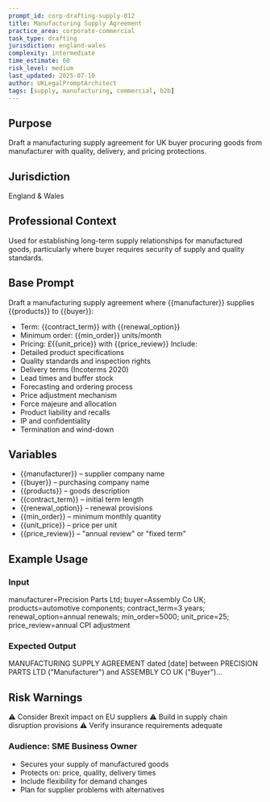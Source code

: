 ```yaml
---
prompt_id: corp-drafting-supply-012
title: Manufacturing Supply Agreement
practice_area: corporate-commercial
task_type: drafting
jurisdiction: england-wales
complexity: intermediate
time_estimate: 60
risk_level: medium
last_updated: 2025-07-10
author: UKLegalPromptArchitect
tags: [supply, manufacturing, commercial, b2b]
---
```


## Purpose
Draft a manufacturing supply agreement for UK buyer procuring goods from manufacturer with quality, delivery, and pricing protections.

## Jurisdiction
England & Wales

## Professional Context
Used for establishing long-term supply relationships for manufactured goods, particularly where buyer requires security of supply and quality standards.

## Base Prompt
Draft a manufacturing supply agreement where {{manufacturer}} supplies {{products}} to {{buyer}}:
- Term: {{contract_term}} with {{renewal_option}}
- Minimum order: {{min_order}} units/month
- Pricing: £{{unit_price}} with {{price_review}}
Include:
- Detailed product specifications
- Quality standards and inspection rights
- Delivery terms (Incoterms 2020)
- Lead times and buffer stock
- Forecasting and ordering process
- Price adjustment mechanism
- Force majeure and allocation
- Product liability and recalls
- IP and confidentiality
- Termination and wind-down

## Variables
- {{manufacturer}} – supplier company name
- {{buyer}} – purchasing company name
- {{products}} – goods description
- {{contract_term}} – initial term length
- {{renewal_option}} – renewal provisions
- {{min_order}} – minimum monthly quantity
- {{unit_price}} – price per unit
- {{price_review}} – "annual review" or "fixed term"

## Example Usage
### Input
manufacturer=Precision Parts Ltd; buyer=Assembly Co UK; products=automotive components; contract_term=3 years; renewal_option=annual renewals; min_order=5000; unit_price=25; price_review=annual CPI adjustment

### Expected Output
MANUFACTURING SUPPLY AGREEMENT dated [date] between PRECISION PARTS LTD ("Manufacturer") and ASSEMBLY CO UK ("Buyer")...

## Risk Warnings
⚠️ Consider Brexit impact on EU suppliers
⚠️ Build in supply chain disruption provisions
⚠️ Verify insurance requirements adequate

### Audience: SME Business Owner
- Secures your supply of manufactured goods
- Protects on: price, quality, delivery times
- Include flexibility for demand changes
- Plan for supplier problems with alternatives
